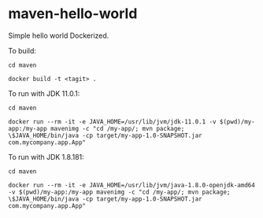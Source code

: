 # maven-hello-world
Simple hello world Dockerized. 

To build:
```
cd maven

docker build -t <tagit> .
```

To run with JDK 11.0.1:

```
cd maven

docker run --rm -it -e JAVA_HOME=/usr/lib/jvm/jdk-11.0.1 -v $(pwd)/my-app:/my-app mavenimg -c "cd /my-app/; mvn package; \$JAVA_HOME/bin/java -cp target/my-app-1.0-SNAPSHOT.jar com.mycompany.app.App"
```

To run with JDK 1.8.181:

```
cd maven

docker run --rm -it -e JAVA_HOME=/usr/lib/jvm/java-1.8.0-openjdk-amd64 -v $(pwd)/my-app:/my-app mavenimg -c "cd /my-app/; mvn package; \$JAVA_HOME/bin/java -cp target/my-app-1.0-SNAPSHOT.jar com.mycompany.app.App"
```